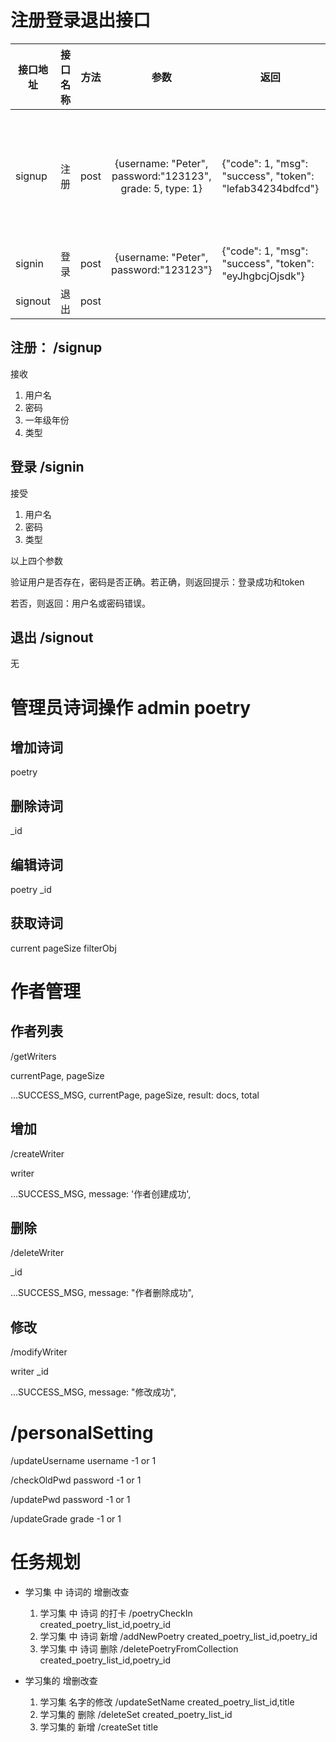 

# 注册登录退出接口

| 接口地址 | 接口名称 | 方法 |                           参数                            | 返回                                                      | 备注                                |
| -------- | -------- | ---- | :-------------------------------------------------------: | --------------------------------------------------------- | ----------------------------------- |
| signup   | 注册     | post | {username: "Peter", password:"123123", grade: 5, type: 1} | {"code": 1, "msg": "success", "token": "lefab34234bdfcd"} | type 为0表示管理员、type为1表示学生 |
| signin   | 登录     | post |          {username: "Peter", password:"123123"}           | {"code": 1, "msg": "success", "token": "eyJhgbcjOjsdk"}   |                                     |
| signout  | 退出     | post |                                                           |                                                           |                                     |



##  注册： /signup

接收
1. 用户名
2. 密码
3. 一年级年份
4. 类型



## 登录  /signin
接受
1. 用户名
2. 密码
3. 类型

以上四个参数

验证用户是否存在，密码是否正确。若正确，则返回提示：登录成功和token 

若否，则返回：用户名或密码错误。

## 退出  /signout
无


# 管理员诗词操作 admin poetry

## 增加诗词
poetry


## 删除诗词
_id


## 编辑诗词
poetry
    _id


## 获取诗词
current
pageSize
filterObj

# 作者管理


## 作者列表
/getWriters

currentPage, pageSize

...SUCCESS_MSG,
currentPage,
pageSize,
result: docs,
total
## 增加 
/createWriter

writer

...SUCCESS_MSG,
message: '作者创建成功',



## 删除
/deleteWriter

_id

...SUCCESS_MSG,
message: "作者删除成功",

## 修改
/modifyWriter

writer
    _id

...SUCCESS_MSG,
message: "修改成功",




# /personalSetting

/updateUsername username
-1 or 1

/checkOldPwd password
-1 or 1

/updatePwd password
-1 or 1

/updateGrade grade
-1 or 1



# 任务规划


-  学习集 中 诗词的 增删改查
    1. 学习集 中 诗词 的打卡 
    /poetryCheckIn
        created_poetry_list_id,poetry_id
    2. 学习集 中 诗词 新增 
    /addNewPoetry
        created_poetry_list_id,poetry_id
    3. 学习集 中 诗词 删除 
    /deletePoetryFromCollection
        created_poetry_list_id,poetry_id
        
        
        
        


-  学习集的 增删改查
    1. 学习集 名字的修改 
    /updateSetName
        created_poetry_list_id,title
    2. 学习集的 删除 
    /deleteSet
        created_poetry_list_id
    3. 学习集的 新增 
    /createSet
        title

